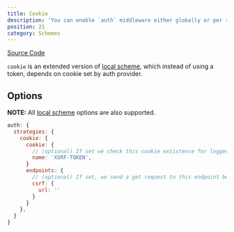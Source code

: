 ```yaml
---
title: Cookie
description: 'You can enable `auth` middleware either globally or per route.'
position: 21
category: Schemes
---
```


[Source Code](https://github.com/nuxt-community/auth-module/blob/dev/src/schemes/cookie.ts)

`cookie` is an extended version of [local scheme](../local), which instead of using a token, depends on cookie set by auth provider.

## Options

**NOTE:** All [local scheme](../local) options are also supported.

```js
auth: {
  strategies: {
    cookie: {
      cookie: {
        // (optional) If set we check this cookie exsistence for loggedIn check
        name: 'XSRF-TOKEN',
      }
      endpoints: {
        // (optional) If set, we send a get request to this endpoint before login
        csrf: {
          url: ''
        }
      }
    },
  }
}
```

